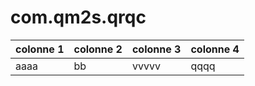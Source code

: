 # com.qm2s.qrqc

colonne 1|colonne 2|colonne 3|colonne 4
--|---------|---------|---------
aaaa|bb|vvvvv|qqqq|zzzzz|ddddd
